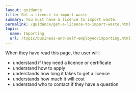 ```yaml
---
layout: guidance
title: Get a licence to import waste
summary: You must have a licence to import waste.
permalink: /guidance/get-a-licence-to-import-waste.html
topic:
  name: Importing
  url: /topic/business-and-self-employed/importing.html
---
```

When they have read this page, the user will:

- understand if they need a licence or certificate
- understand how to apply
- understands how long it takes to get a licence
- understands how much it will cost
- understand who to contact if they have a question
